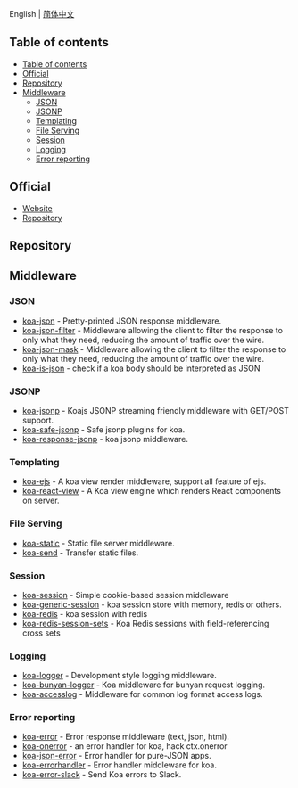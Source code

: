 English | [简体中文](./README.md)

## Table of contents

- [Table of contents](#table-of-contents)
- [Official](#official)
- [Repository](#repository)
- [Middleware](#middleware)
  - [JSON](#json)
  - [JSONP](#jsonp)
  - [Templating](#templating)
  - [File Serving](#file-serving)
  - [Session](#session)
  - [Logging](#logging)
  - [Error reporting](#error-reporting)

## Official

- [Website](https://koajs.com/)
- [Repository](https://github.com/koajs/koa)

## Repository

## Middleware

### JSON

- [koa-json](https://github.com/koajs/json) - Pretty-printed JSON response middleware.
- [koa-json-filter](https://github.com/koajs/json-filter) - Middleware allowing the client to filter the response to only what they need, reducing the amount of traffic over the wire.
- [koa-json-mask](https://github.com/nemtsov/koa-json-mask) - Middleware allowing the client to filter the response to only what they need, reducing the amount of traffic over the wire.
- [koa-is-json](https://github.com/koajs/is-json) - check if a koa body should be interpreted as JSON

### JSONP

- [koa-jsonp](https://github.com/kilianc/koa-jsonp) - Koajs JSONP streaming friendly middleware with GET/POST support.
- [koa-safe-jsonp](https://github.com/koajs/koa-safe-jsonp) - Safe jsonp plugins for koa.
- [koa-response-jsonp](https://github.com/keenwon/koa-response-jsonp) - koa jsonp middleware.

### Templating

- [koa-ejs](https://github.com/koajs/ejs) - A koa view render middleware, support all feature of ejs.
- [koa-react-view](https://github.com/koajs/react-view) - A Koa view engine which renders React components on server.

### File Serving

- [koa-static](https://github.com/koajs/static) - Static file server middleware.
- [koa-send](https://github.com/koajs/send) - Transfer static files.

### Session

- [koa-session](https://github.com/koajs/session) - Simple cookie-based session middleware
- [koa-generic-session](https://github.com/koajs/generic-session) - koa session store with memory, redis or others.
- [koa-redis](https://github.com/koajs/koa-redis) - koa session with redis
- [koa-redis-session-sets](https://github.com/koajs/redis-session-sets) - Koa Redis sessions with field-referencing cross sets

### Logging

- [koa-logger](https://github.com/koajs/logger) - Development style logging middleware.
- [koa-bunyan-logger](https://github.com/koajs/bunyan-logger) - Koa middleware for bunyan request logging.
- [koa-accesslog](https://github.com/koajs/accesslog) - Middleware for common log format access logs.

### Error reporting

- [koa-error](https://github.com/koajs/error) - Error response middleware (text, json, html).
- [koa-onerror](https://github.com/koajs/onerror) - an error handler for koa, hack ctx.onerror
- [koa-json-error](https://github.com/koajs/json-error) - Error handler for pure-JSON apps.
- [koa-errorhandler](https://github.com/nswbmw/koa-errorhandler) - Error handler middleware for koa.
- [koa-error-slack](https://github.com/rturk/koa-error-slack) - Send Koa errors to Slack.
